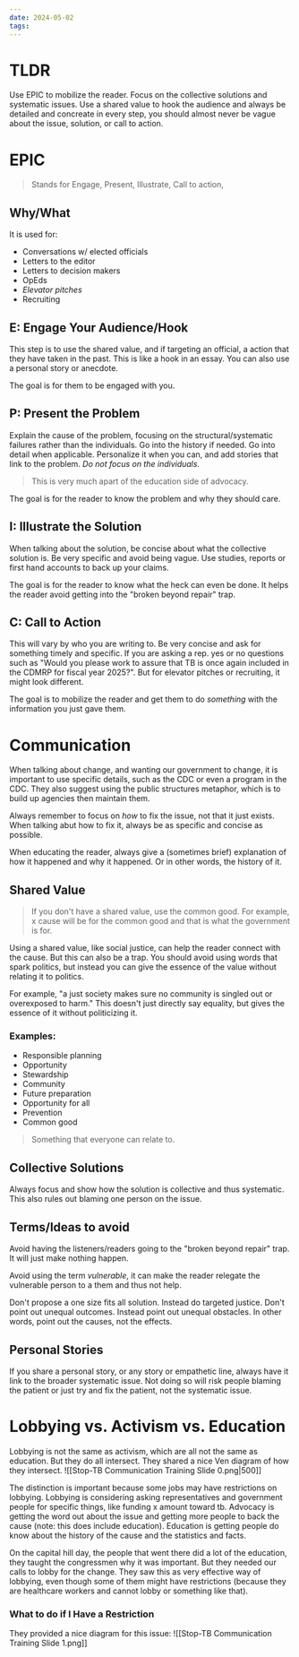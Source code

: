 ```yaml
---
date: 2024-05-02
tags:
---
```

# TLDR
Use EPIC to mobilize the reader. Focus on the collective solutions and systematic issues. Use a shared value to hook the audience and always be detailed and concreate in every step, you should almost never be vague about the issue, solution, or call to action.

# EPIC
> Stands for Engage, Present, Illustrate, Call to action,
## Why/What
It is used for:
- Conversations w/ elected officials
- Letters to the editor
- Letters to decision makers
- OpEds
- *Elevator pitches*
- Recruiting

## E: Engage Your Audience/Hook
This step is to use the shared value, and if targeting an official, a action that they have taken in the past. This is like a hook in an essay. You can also use a personal story or anecdote.

The goal is for them to be engaged with you.

## P: Present the Problem
Explain the cause of the problem, focusing on the structural/systematic failures rather than the individuals. Go into the history if needed. Go into detail when applicable. Personalize it when you can, and add stories that link to the problem. *Do not focus on the individuals.* 
> This is very much apart of the education side of advocacy.

The goal is for the reader to know the problem and why they should care.

## I: Illustrate the Solution
When talking about the solution, be concise about what the collective solution is. Be very specific and avoid being vague. Use studies, reports or first hand accounts to back up your claims.

The goal is for the reader to know what the heck can even be done. It helps the reader avoid getting into the "broken beyond repair" trap.

## C: Call to Action
This will vary by who you are writing to. Be very concise and ask for something timely and specific. If you are asking a rep. yes or no questions such as "Would you please work to assure that TB is once again included in the CDMRP for fiscal year 2025?". But for elevator pitches or recruiting, it might look different.

The goal is to mobilize the reader and get them to do *something* with the information you just gave them.

# Communication
When talking about change, and wanting our government to change, it is important to use specific details, such as the CDC or even a program in the CDC. They also suggest using the public structures metaphor, which is to build up agencies then maintain them.

Always remember to focus on *how* to fix the issue, not that it just exists. When talking abut how to fix it, always be as specific and concise as possible.

When educating the reader, always give a (sometimes brief) explanation of how it happened and why it happened. Or in other words, the history of it.
## Shared Value
> If you don't have a shared value, use the common good. For example, x cause will be for the common good and that is what the government is for.

Using a shared value, like social justice, can help the reader connect with the cause. But this can also be a trap. You should avoid using words that spark politics, but instead you can give the essence of the value without relating it to politics.

For example, "a just society makes sure no community is singled out or overexposed to harm." This doesn't just directly say equality, but gives the essence of it without politicizing it. 

### Examples:
- Responsible planning
- Opportunity
- Stewardship
- Community
- Future preparation
- Opportunity for all
- Prevention
- Common good
> Something that everyone can relate to.
## Collective Solutions
Always focus and show how the solution is collective and thus systematic. This also rules out blaming one person on the issue.
## Terms/Ideas to avoid
Avoid having the listeners/readers going to the "broken beyond repair" trap. It will just make nothing happen.

Avoid using the term *vulnerable*, it can make the reader relegate the vulnerable person to a them and thus not help.

Don't propose a one size fits all solution. Instead do targeted justice.
Don't point out unequal outcomes. Instead point out unequal obstacles. In other words, point out the causes, not the effects.
## Personal Stories
If you share a personal story, or any story or empathetic line, always have it link to the broader systematic issue. Not doing so will risk people blaming the patient or just try and fix the patient, not the systematic issue.

# Lobbying vs. Activism vs. Education
Lobbying is not the same as activism, which are all not the same as education. But they do all intersect. They shared a nice Ven diagram of how they intersect.
![[Stop-TB Communication Training Slide 0.png|500]]

The distinction is important because some jobs may have restrictions on lobbying. Lobbying is considering asking representatives and government people for specific things, like funding x amount toward tb. Advocacy is getting the word out about the issue and getting more people to back the cause (note: this does include education). Education is getting people do know about the history of the cause and the statistics and facts.

On the capital hill day, the people that went there did a lot of the education, they taught the congressmen why it was important. But they needed our calls to lobby for the change. They saw this as very effective way of lobbying, even though some of them might have restrictions (because they are healthcare workers and cannot lobby or something like that).

### What to do if I Have a Restriction
They provided a nice diagram for this issue:
![[Stop-TB Communication Training Slide 1.png]]